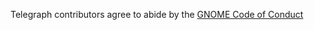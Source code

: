 Telegraph contributors agree to abide by the [GNOME Code of Conduct](https://wiki.gnome.org/Foundation/CodeOfConduct)

